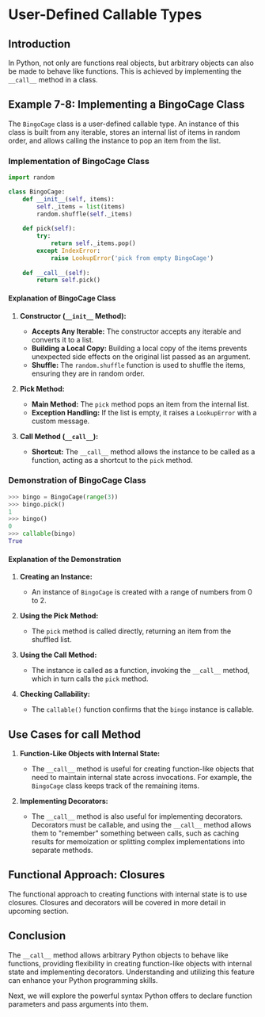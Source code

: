 # User-Defined Callable Types

## Introduction
In Python, not only are functions real objects, but arbitrary objects can also be made to behave like functions. This is achieved by implementing the `__call__` method in a class.

## Example 7-8: Implementing a BingoCage Class

The `BingoCage` class is a user-defined callable type. An instance of this class is built from any iterable, stores an internal list of items in random order, and allows calling the instance to pop an item from the list.

### Implementation of BingoCage Class

```python
import random

class BingoCage:
    def __init__(self, items):
        self._items = list(items)
        random.shuffle(self._items)
    
    def pick(self):
        try:
            return self._items.pop()
        except IndexError:
            raise LookupError('pick from empty BingoCage')
    
    def __call__(self):
        return self.pick()
```

#### Explanation of BingoCage Class

1. **Constructor (`__init__` Method):**
   - **Accepts Any Iterable:** The constructor accepts any iterable and converts it to a list.
   - **Building a Local Copy:** Building a local copy of the items prevents unexpected side effects on the original list passed as an argument.
   - **Shuffle:** The `random.shuffle` function is used to shuffle the items, ensuring they are in random order.

2. **Pick Method:**
   - **Main Method:** The `pick` method pops an item from the internal list.
   - **Exception Handling:** If the list is empty, it raises a `LookupError` with a custom message.

3. **Call Method (`__call__`):**
   - **Shortcut:** The `__call__` method allows the instance to be called as a function, acting as a shortcut to the `pick` method.

### Demonstration of BingoCage Class

```python
>>> bingo = BingoCage(range(3))
>>> bingo.pick()
1
>>> bingo()
0
>>> callable(bingo)
True
```

#### Explanation of the Demonstration

1. **Creating an Instance:**
   - An instance of `BingoCage` is created with a range of numbers from 0 to 2.

2. **Using the Pick Method:**
   - The `pick` method is called directly, returning an item from the shuffled list.

3. **Using the Call Method:**
   - The instance is called as a function, invoking the `__call__` method, which in turn calls the `pick` method.

4. **Checking Callability:**
   - The `callable()` function confirms that the `bingo` instance is callable.

## Use Cases for __call__ Method

1. **Function-Like Objects with Internal State:**
   - The `__call__` method is useful for creating function-like objects that need to maintain internal state across invocations. For example, the `BingoCage` class keeps track of the remaining items.

2. **Implementing Decorators:**
   - The `__call__` method is also useful for implementing decorators. Decorators must be callable, and using the `__call__` method allows them to "remember" something between calls, such as caching results for memoization or splitting complex implementations into separate methods.

## Functional Approach: Closures
The functional approach to creating functions with internal state is to use closures. Closures and decorators will be covered in more detail in upcoming section.

## Conclusion
The `__call__` method allows arbitrary Python objects to behave like functions, providing flexibility in creating function-like objects with internal state and implementing decorators. Understanding and utilizing this feature can enhance your Python programming skills.

Next, we will explore the powerful syntax Python offers to declare function parameters and pass arguments into them.